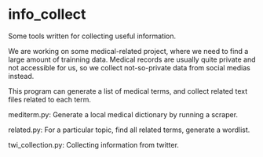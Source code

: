 # info_collect

Some tools written for collecting useful information.

We are working on some medical-related project, where we need to find a large amount of trainning data. Medical records are usually quite private and not accessible for us, so we collect not-so-private data from social medias instead.


This program can generate a list of medical terms, and collect related text files related to each term.


mediterm.py: Generate a local medical dictionary by running a scraper.

related.py: For a particular topic, find all related terms, generate a wordlist.

twi_collection.py: Collecting information from twitter.
